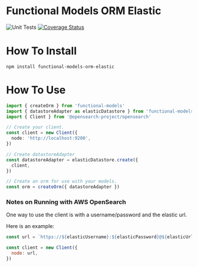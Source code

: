 # Functional Models ORM Elastic

![Unit Tests](https://github.com/monolithst/functional-models-orm-elastic/actions/workflows/ut.yml/badge.svg?branch=master)
[![Coverage Status](https://coveralls.io/repos/github/monolithst/functional-models-orm-elastic/badge.svg?branch=master)](https://coveralls.io/github/monolithst/functional-models-orm-elastic?branch=master)

# How To Install

`npm install functional-models-orm-elastic`

# How To Use

```typescript
import { createOrm } from 'functional-models'
import { datastoreAdapter as elasticDatastore } from 'functional-models-orm-elastic'
import { Client } from '@opensearch-project/opensearch'

// Create your client.
const client = new Client({
  node: 'http://localhost:9200',
})

// Create datastoreAdapter
const datastoreAdapter = elasticDatastore.create({
  client,
})

// Create an orm for use with your models.
const orm = createOrm({ datastoreAdapter })
```

### Notes on Running with AWS OpenSearch

One way to use the client is with a username/password and the elastic url.

Here is an example:

```javascript
const url = `https://${elasticUsername}:${elasticPassword}@${elasticUrl}`

const client = new Client({
  node: url,
})
```
